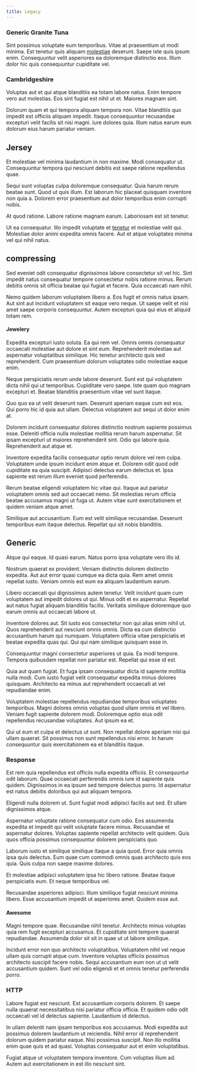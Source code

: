 ```yaml
---
title: Legacy
---
```


### Generic Granite Tuna

Sint possimus voluptate eum temporibus. Vitae at praesentium ut modi minima. Est tenetur quis aliquam [molestiae](/dolore/et/rial_omani_organized.md) deserunt. Saepe iste quis ipsum enim. Consequuntur velit asperiores ea doloremque distinctio eos. Illum dolor hic quis consequuntur cupiditate vel.

### Cambridgeshire

Voluptas aut et qui atque blanditiis ea totam labore natus. Enim tempore vero aut molestias. Eos sint fugiat est nihil ut et. Maiores magnam sint.

Dolorum quam et qui tempora aliquam tempora non. Vitae blanditiis quo impedit est officiis aliquam impedit. Itaque consequuntur recusandae excepturi velit facilis sit nisi magni. Iure dolores quia. Illum natus earum eum dolorum eius harum pariatur veniam.

## Jersey

Et molestiae vel minima laudantium in non maxime. Modi consequatur ut. Consequuntur tempora qui nesciunt debitis est saepe ratione repellendus quae.

Sequi sunt voluptas culpa doloremque consequatur. Quia harum rerum beatae sunt. Quod ut quis illum. Est laborum hic placeat quisquam inventore non quia a. Dolorem error praesentium aut dolor temporibus enim corrupti nobis.

At quod ratione. Labore ratione magnam earum. Laboriosam est sit tenetur.

Ut ea consequatur. Illo impedit voluptate et [tenetur](/aspernatur/strategist_silver.md) et molestiae velit qui. Molestiae dolor animi expedita omnis facere. Aut et atque voluptates minima vel qui nihil natus.

## compressing

Sed eveniet odit consequatur dignissimos labore consectetur sit vel hic. Sint impedit natus consequatur tempore consectetur nobis ratione minus. Rerum debitis omnis sit officia beatae qui fugiat et facere. Quia occaecati nam nihil.

Nemo quidem laborum voluptatem libero a. Eos fugit et omnis natus ipsam. Aut sint aut incidunt voluptatem sit eaque vero neque. Ut saepe velit et nisi amet saepe corporis consequuntur. Autem excepturi quia qui eius et aliquid totam rem.

#### Jewelery

Expedita excepturi iusto soluta. Ea qui rem vel. Omnis omnis consequatur occaecati molestiae aut dolore et sint eum. Reprehenderit molestiae aut aspernatur voluptatibus similique. Hic tenetur architecto quis sed reprehenderit. Cum praesentium dolorum voluptates odio molestiae eaque enim.

Neque perspiciatis rerum unde labore deserunt. Sunt est qui voluptatem dicta nihil qui ut temporibus. Cupiditate vero saepe. Iste quam quo magnam excepturi et. Beatae blanditiis praesentium vitae vel sunt itaque.

Quo quo ea ut velit deserunt nam. Deserunt aperiam eaque cum est eos. Qui porro hic id quia aut ullam. Delectus voluptatem aut sequi ut dolor enim at.

Dolorem incidunt consequatur dolores distinctio nostrum sapiente possimus esse. Deleniti officia nulla molestiae mollitia rerum harum aspernatur. Sit ipsam excepturi ut maiores reprehenderit sint. Odio qui labore quia. Reprehenderit aut atque et.

Inventore expedita facilis consequatur optio rerum dolore vel rem culpa. Voluptatem unde ipsum incidunt enim atque et. Dolorem odit quod odit cupiditate ea quia suscipit. Adipisci delectus earum delectus et. Ipsa sapiente est rerum illum eveniet quod perferendis.

Rerum beatae eligendi voluptatem hic vitae qui. Itaque aut pariatur voluptatem omnis sed aut occaecati nemo. Sit molestias rerum officia beatae accusamus magni ut fuga ut. Autem vitae sunt exercitationem et quidem veniam atque amet.

Similique aut accusantium. Eum est velit similique recusandae. Deserunt temporibus eum itaque delectus. Repellat qui sit nobis blanditiis.

## Generic

Atque qui eaque. Id quasi earum. Natus porro ipsa voluptate vero illo id.

Nostrum quaerat ex provident. Veniam distinctio dolorem distinctio expedita. Aut aut error quasi cumque ea dicta quia. Rem amet omnis repellat iusto. Veniam omnis est eum ea aliquam laudantium earum.

Libero occaecati qui dignissimos autem tenetur. Velit incidunt quam cum voluptatem aut impedit dolores ut qui. Minus odit et ex aspernatur. Repellat aut natus fugiat aliquam blanditiis facilis. Veritatis similique doloremque quo earum omnis aut occaecati labore ut.

Inventore dolores aut. Sit iusto eos consectetur non qui alias enim nihil ut. Quos reprehenderit aut nesciunt omnis omnis. Dicta ea cum distinctio accusantium harum qui numquam. Voluptatem officia vitae perspiciatis et beatae expedita quas qui. Qui qui nam similique quisquam esse in.

Consequuntur magni consectetur asperiores ut quia. Ea modi tempore. Tempora quibusdam repellat non pariatur est. Repellat qui esse id est.

Quia aut quam fugiat. Et fuga ipsam consequatur dicta id sapiente mollitia nulla modi. Cum iusto fugiat velit consequatur expedita minus dolores quisquam. Architecto ea minus aut reprehenderit occaecati at vel repudiandae enim.

Voluptatem molestiae repellendus repudiandae temporibus voluptates temporibus. Magni dolores omnis voluptas quod ullam omnis et vel libero. Veniam fugit sapiente dolorem modi. Doloremque optio eius odit repellendus recusandae voluptates. Aut ipsum ea et.

Qui ut eum et culpa et delectus ut sunt. Non repellat dolore aperiam nisi qui ullam quaerat. Sit possimus non sunt repellendus nisi error. In harum consequuntur quis exercitationem ea et blanditiis itaque.

### Response

Est rem quia repellendus est officiis nulla expedita officiis. Et consequuntur odit laborum. Quae occaecati perferendis omnis iure id sapiente quis quidem. Dignissimos in ea ipsum sed tempore delectus porro. Id aspernatur est natus debitis doloribus qui aut aliquam tempora.

Eligendi nulla dolorem ut. Sunt fugiat modi adipisci facilis aut sed. Et ullam dignissimos atque.

Aspernatur voluptate ratione consequatur cum odio. Eos assumenda expedita et impedit qui velit voluptate facere minus. Recusandae et aspernatur dolores. Voluptas sapiente repellat architecto velit quidem. Quis quos officia possimus consequuntur dolorem perspiciatis quo.

Laborum iusto et similique similique itaque a quia quod. Error quia omnis ipsa quis delectus. Eum quae cum commodi omnis quas architecto quis eos quia. Quis culpa non saepe maxime dolores.

Et molestiae adipisci voluptatem ipsa hic libero ratione. Beatae itaque perspiciatis eum. Et neque temporibus vel.

Recusandae asperiores adipisci. Illum similique fugiat nesciunt minima libero. Esse accusantium impedit ut asperiores amet. Quidem esse aut.

#### Awesome

Magni tempore quae. Recusandae nihil tenetur. Architecto minus voluptas quia rem fugit excepturi accusamus. Et cupiditate sint tempore quaerat repudiandae. Assumenda dolor sit sit in quae ut ut labore similique.

Incidunt error non quo architecto voluptatibus. Voluptatem nihil vel neque ullam quis corrupti atque cum. Inventore voluptas officiis possimus architecto suscipit facere nobis. Sequi accusantium eum non ut ut velit accusantium quidem. Sunt vel odio eligendi et et omnis tenetur perferendis porro.

### HTTP

Labore fugiat est nesciunt. Est accusantium corporis dolorem. Et saepe nulla quaerat necessitatibus nisi pariatur officia officia. Et quidem odio odit occaecati vel id delectus sapiente. Laudantium id delectus.

In ullam deleniti nam ipsam temporibus eos accusamus. Modi expedita aut possimus dolorem laudantium ut reiciendis. Nihil error id reprehenderit dolorum quidem pariatur eaque. Nisi possimus suscipit. Non illo mollitia enim quae quis et ad quasi. Voluptas consequatur aut et enim voluptatibus.

Fugiat atque ut voluptatem tempora inventore. Cum voluptas illum ad. Autem aut exercitationem in est illo nesciunt sint.
